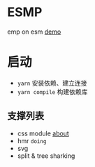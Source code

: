 # ESMP
emp on esm [demo](https://esmp.vercel.app/)

# 启动 
+ `yarn` 安装依赖、建立连接 
+ `yarn compile` 构建依赖库  

## 支撑列表 
+ css module [about](https://github.com/evanw/esbuild/issues/20)
+ hmr `doing`
+ svg 
+ split & tree sharking